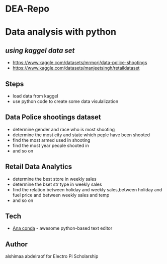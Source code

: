 # DEA-Repo
# Data analysis with python
## _using kaggel data set_

- https://www.kaggle.com/datasets/mrmorj/data-police-shootings
- https://www.kaggle.com/datasets/manjeetsingh/retaildataset

## Steps

- load data from kaggel 
- use python code to create some data visulalization

## Data Police shootings dataset

- determine gender and race who is most shooting
-  determine  the most city and state which peple have been shooted
- find the most armed used in shooting
- find the most year people shooted in 
- and so on

## Retail Data Analytics
- determine the best store in weekly sales
-  determine  the bset str type in weekly sales
- find  the relation between holiday and weekly sales,between holiday and fuel price and between weekly sales and temp
- and so on


## Tech


- [Ana conda][dill] - awesome python-based text editor



   [dill]: https://www.anaconda.com/>
## Author 
alshimaa abdelraof for Electro Pi Scholarship

